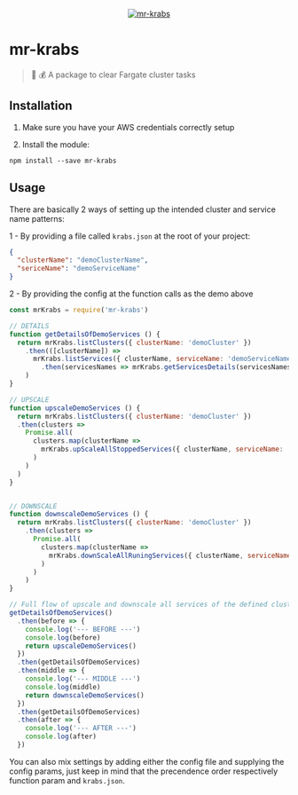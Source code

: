 <p align="center">
  <a href="https://github.com/pagarme/mr-krabs">
    <img src="https://media.giphy.com/media/yYrYPXatpCMiA/giphy.gif" alt="mr-krabs" >
  </a>
</p>

# mr-krabs

> :crab: :moneybag: A package to clear Fargate cluster tasks

## Installation

1. Make sure you have your AWS credentials correctly setup

2. Install the module:
```
npm install --save mr-krabs
```

## Usage

There are basically 2 ways of setting up the intended cluster and service name patterns:

  1 - By providing a file called `krabs.json` at the root of your project:

  ```json
  {
    "clusterName": "demoClusterName",
    "sericeName": "demoServiceName"
  }
  ```

  2 - By providing the config at the function calls as the demo above

  ```js
  const mrKrabs = require('mr-krabs')

  // DETAILS
  function getDetailsOfDemoServices () {
    return mrKrabs.listClusters({ clusterName: 'demoCluster' })
      .then(([clusterName]) =>
        mrKrabs.listServices({ clusterName, serviceName: 'demoServiceName' })
          .then(servicesNames => mrKrabs.getServicesDetails(servicesNames, clusterName))
      )
  }

  // UPSCALE
  function upscaleDemoServices () {
    return mrKrabs.listClusters({ clusterName: 'demoCluster' })
    .then(clusters =>
      Promise.all(
        clusters.map(clusterName =>
          mrKrabs.upScaleAllStoppedServices({ clusterName, serviceName: 'demoServiceName' })
        )
      )
    )
  }


  // DOWNSCALE
  function downscaleDemoServices () {
    return mrKrabs.listClusters({ clusterName: 'demoCluster' })
      .then(clusters =>
        Promise.all(
          clusters.map(clusterName =>
            mrKrabs.downScaleAllRuningServices({ clusterName, serviceName: 'demoServiceName' })
          )
        )
      )
  }

  // Full flow of upscale and downscale all services of the defined clusters/services
  getDetailsOfDemoServices()
    .then(before => {
      console.log('--- BEFORE ---')
      console.log(before)
      return upscaleDemoServices()
    })
    .then(getDetailsOfDemoServices)
    .then(middle => {
      console.log('--- MIDDLE ---')
      console.log(middle)
      return downscaleDemoServices()
    })
    .then(getDetailsOfDemoServices)
    .then(after => {
      console.log('--- AFTER ---')
      console.log(after)
    })
  ```

  You can also mix settings by adding either the config file and supplying the config params, just keep in mind that the precendence order respectively function param and `krabs.json`.

